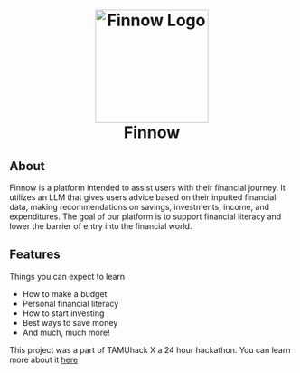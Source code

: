 <h1 align="center">
    <img src="https://raw.githubusercontent.com/SriramGaddam5/Finnow/196b59b7069f24f98b749b5e587151d707b47b58/public/images/Shark%20fin.svg" alt="Finnow Logo" width="200">
  <br>
  Finnow
</h1>

## About

Finnow is a platform intended to assist users with their financial journey. It utilizes an LLM that gives users advice based on their inputted financial data, making recommendations on savings, investments, income, and expenditures. The goal of our platform is to support financial literacy and lower the barrier of entry into the financial world.

## Features

Things you can expect to learn

- How to make a budget
- Personal financial literacy
- How to start investing
- Best ways to save money
- And much, much more!

This project was a part of TAMUhack X a 24 hour hackathon. You can learn more about it [here](https://x.tamuhack.org/)
